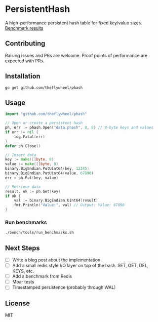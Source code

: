 # PersistentHash

A high-performance persistent hash table for fixed key/value sizes. [Benchmark results](https://github.com/theflywheel/phash/blob/main/benchmark_history/latest.json)

## Contributing

Raising issues and PRs are welcome. Proof points of performance are expected with PRs.

## Installation

```
go get github.com/theflywheel/phash
```

## Usage

```go
import "github.com/theflywheel/phash"

// Open or create a persistent hash
ph, err := phash.Open("data.phash", 8, 8) // 8-byte keys and values
if err != nil {
    log.Fatal(err)
}
defer ph.Close()

// Insert data
key := make([]byte, 8)
value := make([]byte, 8)
binary.BigEndian.PutUint64(key, 12345)
binary.BigEndian.PutUint64(value, 67890)
err = ph.Put(key, value)

// Retrieve data
result, ok := ph.Get(key)
if ok {
    val := binary.BigEndian.Uint64(result)
    fmt.Println("Value:", val) // Output: Value: 67890
}
```

### Run benchmarks

```bash
./bench/tools/run_benchmarks.sh
```

## Next Steps

- [ ] Write a blog post about the implementation
- [ ] Add a small redis style I/O layer on top of the hash. SET, GET, DEL, KEYS, etc.
- [ ] Add a benchmark from Redis
- [ ] Moar tests
- [ ] Timestamped persistence (probably through WAL)

## License

MIT

